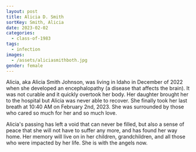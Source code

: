 ```yaml
---
layout: post
title: Alicia D. Smith
sortKey: Smith, Alicia
date: 2023-02-02
categories:
  - class-of-1983
tags:
  - infection
images:
  - /assets/aliciasmithboth.jpg
gender: female
---
```

Alicia, aka Alicia Smith Johnson, was living in Idaho in December of 2022 when she developed an encephalopathy (a disease that affects the brain). It was not curable and it quickly overtook her body. Her daughter brought her to the hospital but Alicia was never able to recover. She finally took her last breath at 10:40 AM on February 2nd, 2023. She was surrounded by those who cared so much for her and so much love. 

Alicia's passing has left a void that can never be filled, but also a sense of peace that she will not have to suffer any more, and has found her way home. Her memory will live on in her children, grandchildren, and all those who were impacted by her life. She is with the angels now.